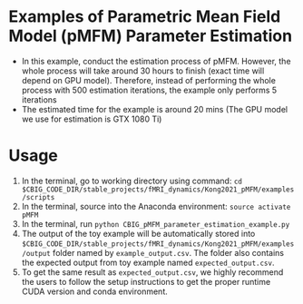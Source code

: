 # Examples of Parametric Mean Field Model (pMFM) Parameter Estimation
* In this example, conduct the estimation process of pMFM. However, the whole process will take around 30 hours to finish (exact time will depend on GPU model). Therefore, instead of performing the whole process with 500 estimation iterations, the example only performs 5 iterations
* The estimated time for the example is around 20 mins (The GPU model we use for estimation is GTX 1080 Ti)

# Usage
1. In the terminal, go to working directory using command: `cd $CBIG_CODE_DIR/stable_projects/fMRI_dynamics/Kong2021_pMFM/examples/scripts`
2. In the terminal, source into the Anaconda environment: `source activate pMFM`
3. In the terminal, run `python CBIG_pMFM_parameter_estimation_example.py`
4. The output of the toy example will be automatically stored into `$CBIG_CODE_DIR/stable_projects/fMRI_dynamics/Kong2021_pMFM/examples/output` folder named by `example_output.csv`. The folder also contains the expected output from toy example named `expected_output.csv`.
5. To get the same result as `expected_output.csv`, we highly recommend the users to follow the setup instructions to get the proper runtime CUDA version and conda environment.